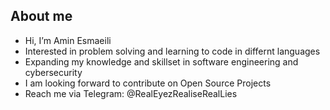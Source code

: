 ## About me

- Hi, I’m Amin Esmaeili
- Interested in problem solving and learning to code in differnt languages
- Expanding my knowledge and skillset in software engineering and cybersecurity
- I am looking forward to contribute on Open Source Projects
- Reach me via Telegram: @RealEyezRealiseRealLies
